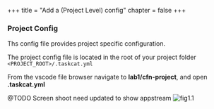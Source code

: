 +++
title = "Add a (Project Level) config"
chapter = false
+++

### Project Config
Ths config file provides project specific configuration.

The project config file is located in the root of your project folder `<PROJECT_ROOT>/.taskcat.yml` 

From the vscode file browser navigate to **lab1/cfn-project**,  and open **.taskcat.yml** 

@TODO Screen shoot need updated to show appstream
![fig1.1](/images/fig_lab1.1.png)



